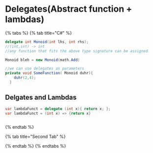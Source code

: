 # Delegates\(Abstract function + lambdas\)

{% tabs %}
{% tab title="C\#" %}


```csharp
delegate int Monoid(int lhs, int rhs);
//(int,int) -> int
//any function that fits the above type signature can be assigned

Monoid bleh = new Monoid(math.Add)

//we can use delegates as parameters
private void SomeFunction( Monoid duhr){
    duhr(2,4);
  }  

```

## Delgates and Lambdas

```csharp
var lambdaFunct = delegate (int x){ return x; };
var lambdaFunct = (int x) => {return x}
                
```
{% endtab %}

{% tab title="Second Tab" %}

{% endtab %}
{% endtabs %}

